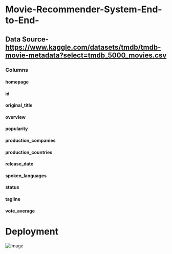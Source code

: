 # Movie-Recommender-System-End-to-End-
## Data Source-https://www.kaggle.com/datasets/tmdb/tmdb-movie-metadata?select=tmdb_5000_movies.csv
### Columns 
#### homepage

#### id

#### original_title

#### overview

#### popularity

#### production_companies

#### production_countries

#### release_date

#### spoken_languages

#### status

#### tagline

#### vote_average

# Deployment
![image](https://user-images.githubusercontent.com/102762042/188654992-dc9c7de9-b88b-4a9c-8472-ba622ebcb9fa.png)
